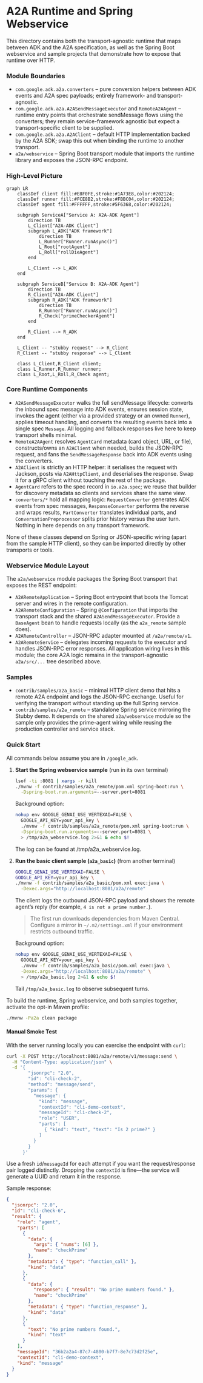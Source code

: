 # A2A Runtime and Spring Webservice

This directory contains both the transport-agnostic runtime that maps between
ADK and the A2A specification, as well as the Spring Boot webservice and sample
projects that demonstrate how to expose that runtime over HTTP.

### Module Boundaries

- `com.google.adk.a2a.converters` – pure conversion helpers between ADK events and
  A2A spec payloads; entirely framework- and transport-agnostic.
- `com.google.adk.a2a.A2ASendMessageExecutor` and `RemoteA2AAgent` – runtime
  entry points that orchestrate sendMessage flows using the converters; they
  remain service-framework agnostic but expect a transport-specific client to
  be supplied.
- `com.google.adk.a2a.A2AClient` – default HTTP implementation backed by the
  A2A SDK; swap this out when binding the runtime to another transport.
- `a2a/webservice` – Spring Boot transport module that imports the runtime
  library and exposes the JSON-RPC endpoint.

### High‑Level Picture
```mermaid
graph LR
    classDef client fill:#E8F0FE,stroke:#1A73E8,color:#202124;
    classDef runner fill:#FCE8B2,stroke:#FBBC04,color:#202124;
    classDef agent fill:#FFFFFF,stroke:#5F6368,color:#202124;

    subgraph ServiceA["Service A: A2A-ADK Agent"]
        direction TB
        L_Client["A2A-ADK Client"]
        subgraph L_ADK["ADK framework"]
            direction TB
            L_Runner["Runner.runAsync()"]
            L_Root["rootAgent"]
            L_Roll["rollDieAgent"]
        end

        L_Client --> L_ADK
    end

    subgraph ServiceB["Service B: A2A-ADK Agent"]
        direction TB
        R_Client["A2A-ADK Client"]
        subgraph R_ADK["ADK framework"]
            direction TB
            R_Runner["Runner.runAsync()"]
            R_Check["primeCheckerAgent"]
        end

        R_Client --> R_ADK
    end

    L_Client -- "stubby request" --> R_Client
    R_Client -- "stubby response" --> L_Client

    class L_Client,R_Client client;
    class L_Runner,R_Runner runner;
    class L_Root,L_Roll,R_Check agent;
```

### Core Runtime Components

- `A2ASendMessageExecutor` walks the full sendMessage lifecycle: converts the
  inbound spec message into ADK events, ensures session state, invokes the
  agent (either via a provided strategy or an owned `Runner`), applies timeout
  handling, and converts the resulting events back into a single spec
  `Message`. All logging and fallback responses live here to keep transport
  shells minimal.
- `RemoteA2AAgent` resolves `AgentCard` metadata (card object, URL, or file),
  constructs/owns an `A2AClient` when needed, builds the JSON-RPC request, and
  fans the `SendMessageResponse` back into ADK events using the converters.
- `A2AClient` is strictly an HTTP helper: it serialises the request with
  Jackson, posts via `A2AHttpClient`, and deserialises the response. Swap it for
  a gRPC client without touching the rest of the package.
- `AgentCard` refers to the spec record in `io.a2a.spec`; we reuse that
  builder for discovery metadata so clients and services share the same view.
- `converters/*` hold all mapping logic: `RequestConverter` generates ADK
  events from spec messages, `ResponseConverter` performs the reverse and wraps
  results, `PartConverter` translates individual parts, and
  `ConversationPreprocessor` splits prior history versus the user turn. Nothing
  in here depends on any transport framework.

None of these classes depend on Spring or JSON-specific wiring (apart from the
sample HTTP client), so they can be imported directly by other transports or
tools.

### Webservice Module Layout

The `a2a/webservice` module packages the Spring Boot transport that exposes the
REST endpoint:

- `A2ARemoteApplication` – Spring Boot entrypoint that boots the Tomcat server
  and wires in the remote configuration.
- `A2ARemoteConfiguration` – Spring `@Configuration` that imports the transport
  stack and the shared `A2ASendMessageExecutor`. Provide a `BaseAgent` bean to
  handle requests locally (as the `a2a_remote` sample does).
- `A2ARemoteController` – JSON-RPC adapter mounted at `/a2a/remote/v1`.
- `A2ARemoteService` – delegates incoming requests to the executor and handles
  JSON-RPC error responses.
All application wiring lives in this module; the core A2A logic remains in the
transport-agnostic `a2a/src/...` tree described above.

### Samples

- `contrib/samples/a2a_basic` – minimal HTTP client demo that hits a remote
  A2A endpoint and logs the JSON-RPC exchange. Useful for verifying the
  transport without standing up the full Spring service.
- `contrib/samples/a2a_remote` – standalone Spring service mirroring the
  Stubby demo. It depends on the shared `a2a/webservice` module so the sample
  only provides the prime-agent wiring while reusing the production controller
  and service stack.

### Quick Start

All commands below assume you are in `/google_adk`.

1. **Start the Spring webservice sample** (run in its own terminal)
   ```bash
   lsof -ti :8081 | xargs -r kill
   ./mvnw -f contrib/samples/a2a_remote/pom.xml spring-boot:run \
     -Dspring-boot.run.arguments=--server.port=8081
   ```

   Background option:
   ```bash
   nohup env GOOGLE_GENAI_USE_VERTEXAI=FALSE \
     GOOGLE_API_KEY=your_api_key \
     ./mvnw -f contrib/samples/a2a_remote/pom.xml spring-boot:run \
     -Dspring-boot.run.arguments=--server.port=8081 \
     > /tmp/a2a_webservice.log 2>&1 & echo $!
   ```
   The log can be found at /tmp/a2a_webservice.log.

2. **Run the basic client sample (`a2a_basic`)** (from another terminal)
   ```bash
   GOOGLE_GENAI_USE_VERTEXAI=FALSE \
   GOOGLE_API_KEY=your_api_key \
   ./mvnw -f contrib/samples/a2a_basic/pom.xml exec:java \
     -Dexec.args="http://localhost:8081/a2a/remote"
   ```

   The client logs the outbound JSON-RPC payload and shows the remote agent’s
   reply (for example, `4 is not a prime number.`).

   > The first run downloads dependencies from Maven Central. Configure a
   > mirror in `~/.m2/settings.xml` if your environment restricts outbound traffic.

   Background option:
   ```bash
   nohup env GOOGLE_GENAI_USE_VERTEXAI=FALSE \
     GOOGLE_API_KEY=your_api_key \
     ./mvnw -f contrib/samples/a2a_basic/pom.xml exec:java \
     -Dexec.args="http://localhost:8081/a2a/remote" \
     > /tmp/a2a_basic.log 2>&1 & echo $!
   ```
   Tail `/tmp/a2a_basic.log` to observe subsequent turns.

To build the runtime, Spring webservice, and both samples together, activate the
opt-in Maven profile:

```bash
./mvnw -Pa2a clean package
```

#### Manual Smoke Test

With the server running locally you can exercise the endpoint with `curl`:

```bash
curl -X POST http://localhost:8081/a2a/remote/v1/message:send \
  -H "Content-Type: application/json" \
  -d '{
        "jsonrpc": "2.0",
        "id": "cli-check-2",
        "method": "message/send",
        "params": {
          "message": {
            "kind": "message",
            "contextId": "cli-demo-context",
            "messageId": "cli-check-2",
            "role": "USER",
            "parts": [
              { "kind": "text", "text": "Is 2 prime?" }
            ]
          }
        }
      }'
```

Use a fresh `id`/`messageId` for each attempt if you want the request/response
pair logged distinctly. Dropping the `contextId` is fine—the service will
generate a UUID and return it in the response.

Sample response:

```json
{
  "jsonrpc": "2.0",
  "id": "cli-check-6",
  "result": {
    "role": "agent",
    "parts": [
      {
        "data": {
          "args": { "nums": [6] },
          "name": "checkPrime"
        },
        "metadata": { "type": "function_call" },
        "kind": "data"
      },
      {
        "data": {
          "response": { "result": "No prime numbers found." },
          "name": "checkPrime"
        },
        "metadata": { "type": "function_response" },
        "kind": "data"
      },
      {
        "text": "No prime numbers found.",
        "kind": "text"
      }
    ],
    "messageId": "36b2a2a4-87c7-4800-b7f7-8e7c73d2f25e",
    "contextId": "cli-demo-context",
    "kind": "message"
  }
}
```
